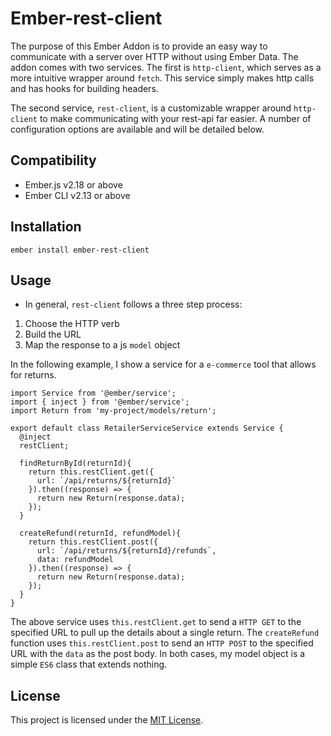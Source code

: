 # Ember-rest-client

The purpose of this Ember Addon is to provide an easy way to communicate with a server over HTTP without using Ember Data. The addon comes with two services. The first is `http-client`, which serves as a more intuitive wrapper around `fetch`. This service simply makes http calls and has hooks for building headers.

The second service, `rest-client`, is a customizable wrapper around `http-client` to make communicating with your rest-api far easier. A number of configuration options are available and will be detailed below.

Compatibility
------------------------------------------------------------------------------

* Ember.js v2.18 or above
* Ember CLI v2.13 or above


Installation
------------------------------------------------------------------------------

```
ember install ember-rest-client
```


Usage
------------------------------------------------------------------------------

- In general, `rest-client` follows a three step process:

1. Choose the HTTP verb
2. Build the URL
3. Map the response to a js `model` object

In the following example, I show a service for a `e-commerce` tool that allows for returns. 

```
import Service from '@ember/service';
import { inject } from '@ember/service';
import Return from 'my-project/models/return';

export default class RetailerServiceService extends Service {
  @inject
  restClient;

  findReturnById(returnId){
    return this.restClient.get({
      url: `/api/returns/${returnId}`
    }).then((response) => {
      return new Return(response.data);
    });
  }
  
  createRefund(returnId, refundModel){
    return this.restClient.post({
      url: `/api/returns/${returnId}/refunds`,
      data: refundModel
    }).then((response) => {
      return new Return(response.data);
    });
  }
}
```

The above service uses `this.restClient.get` to send a `HTTP GET` to the specified URL to pull up the details about a single return. The `createRefund` function uses `this.restClient.post` to send an `HTTP POST` to the specified URL with the `data` as the post body. In both cases, my model object is a simple `ES6` class that extends nothing.

License
------------------------------------------------------------------------------

This project is licensed under the [MIT License](LICENSE.md).
